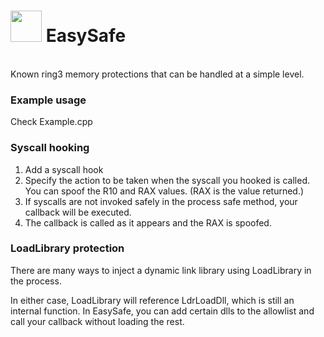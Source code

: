 # <img src="https://github.com/illegal-instruction-co/EasySafe/blob/main/assets/easysafe.png?raw=true" data-canonical-src="https://github.com/illegal-instruction-co/EasySafe/blob/main/assets/easysafe.png?raw=true" width="50" height="50" /> EasySafe
<br />
Known ring3 memory protections that can be handled at a simple level.

### Example usage
Check Example.cpp

### Syscall hooking
1. Add a syscall hook
2. Specify the action to be taken when the syscall you hooked is called. You can spoof the R10 and RAX values. (RAX is the value returned.)
3. If syscalls are not invoked safely in the process safe method, your callback will be executed.
4. The callback is called as it appears and the RAX is spoofed.

### LoadLibrary protection 

There are many ways to inject a dynamic link library using LoadLibrary in the process.

In either case, LoadLibrary will reference LdrLoadDll, which is still an internal function. In EasySafe, you can add certain dlls to the allowlist and call your callback without loading the rest.
